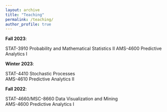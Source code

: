 ```yaml
---
layout: archive
title: "Teaching"
permalink: /teaching/
author_profile: true
---
```


**Fall 2023**:

STAT-3910 Probability and Mathematical Statistics II 
AMS-4600 Predictive Analytics I

**Winter 2023**:

STAT-4410 Stochastic Processes  
AMS-4610 Predictive Analytics II 

**Fall 2022**:

STAT-4660/MSC-8660 Data Visualization and Mining  
AMS-4600 Predictive Analytics I
